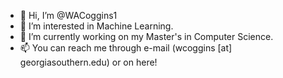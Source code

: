 - 👋 Hi, I’m @WACoggins1
- 👀 I’m interested in Machine Learning.
- 🌱 I’m currently working on my Master's in Computer Science.
- 📫 You can reach me through e-mail (wcoggins [at] georgiasouthern.edu) or on here! 

<!---
WACoggins1/WACoggins1 is a ✨ special ✨ repository because its `README.md` (this file) appears on your GitHub profile.
You can click the Preview link to take a look at your changes.
--->
